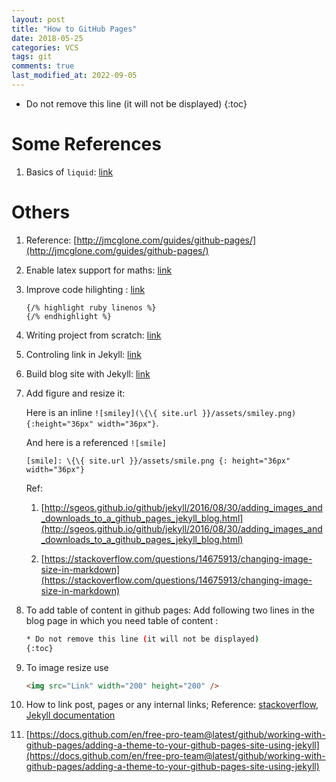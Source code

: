 ```yaml
---
layout: post
title: "How to GitHub Pages"
date: 2018-05-25
categories: VCS
tags: git
comments: true
last_modified_at: 2022-09-05
---
```


- Do not remove this line (it will not be displayed)
  {:toc}

# Some References

1. Basics of `liquid`: [link](https://shopify.github.io/liquid/)

# Others

1. Reference: [http://jmcglone.com/guides/github-pages/](http://jmcglone.com/guides/github-pages/)

2. Enable latex support for maths: [link](http://blog.lostinmyterminal.com/webpages/2015/01/09/math-support-in-jekyll.html)

3. Improve code hilighting : [link](https://demisx.github.io/jekyll/2014/01/13/improve-code-highlighting-in-jekyll.html)

   ```
   {/% highlight ruby linenos %}
   {/% endhighlight %}
   ```

4. Writing project from scratch: [link](https://www.zeolearn.com/magazine/github-pages-with-jekyll-scratch-up-your-own-blog)

5. Controling link in Jekyll: [link](https://www.digitalocean.com/community/tutorials/controlling-urls-and-links-in-jekyll)

6. Build blog site with Jekyll: [link](https://www.smashingmagazine.com/2014/08/build-blog-jekyll-github-pages/)

7. Add figure and resize it:

   Here is an inline `![smiley](\{\{ site.url }}/assets/smiley.png){:height="36px" width="36px"}`.

   And here is a referenced `![smile]`

   `[smile]: \{\{ site.url }}/assets/smile.png {: height="36px" width="36px"}`

   Ref:

   1. [http://sgeos.github.io/github/jekyll/2016/08/30/adding_images_and_downloads_to_a_github_pages_jekyll_blog.html](http://sgeos.github.io/github/jekyll/2016/08/30/adding_images_and_downloads_to_a_github_pages_jekyll_blog.html)

   2. [https://stackoverflow.com/questions/14675913/changing-image-size-in-markdown](https://stackoverflow.com/questions/14675913/changing-image-size-in-markdown)

8. To add table of content in github pages:
   Add following two lines in the blog page in which you need table of content :

   ```sh
   * Do not remove this line (it will not be displayed)
   {:toc}
   ```

9. To image resize use

   ```html
   <img src="Link" width="200" height="200" />
   ```

10. How to link post, pages or any internal links; Reference: [stackoverflow](https://stackoverflow.com/a/41213193), [Jekyll documentation](https://jekyllrb.com/docs/liquid/tags/#links)

11. [https://docs.github.com/en/free-pro-team@latest/github/working-with-github-pages/adding-a-theme-to-your-github-pages-site-using-jekyll](https://docs.github.com/en/free-pro-team@latest/github/working-with-github-pages/adding-a-theme-to-your-github-pages-site-using-jekyll)
